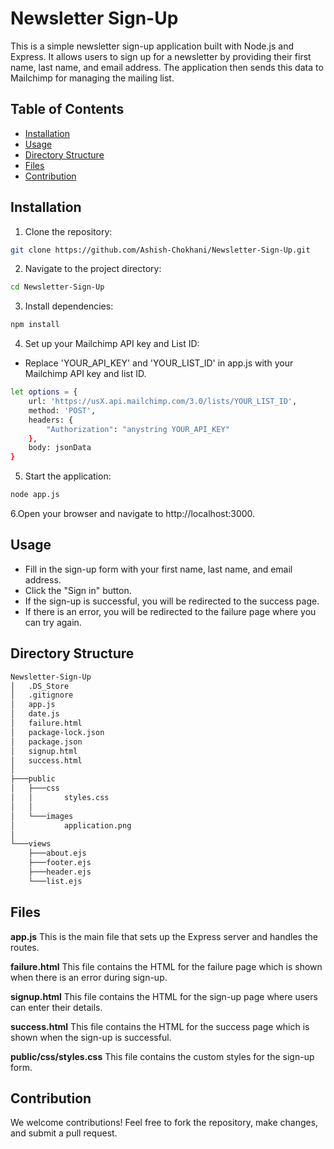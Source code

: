# Newsletter Sign-Up

This is a simple newsletter sign-up application built with Node.js and Express. It allows users to sign up for a newsletter by providing their first name, last name, and email address. The application then sends this data to Mailchimp for managing the mailing list.

## Table of Contents

- [Installation](#installation)
- [Usage](#usage)
- [Directory Structure](#directory-structure)
- [Files](#files)
- [Contribution](#contribution)


## Installation
1. Clone the repository:
```bash
git clone https://github.com/Ashish-Chokhani/Newsletter-Sign-Up.git
```
2. Navigate to the project directory:
```bash
cd Newsletter-Sign-Up
```

3. Install dependencies:
```bash
npm install
```

4. Set up your Mailchimp API key and List ID:
- Replace 'YOUR_API_KEY' and 'YOUR_LIST_ID' in app.js with your Mailchimp API key and list ID.

```bash
let options = {
    url: 'https://usX.api.mailchimp.com/3.0/lists/YOUR_LIST_ID',
    method: 'POST',
    headers: {
        "Authorization": "anystring YOUR_API_KEY"
    },
    body: jsonData
}
```

5. Start the application:
```bash
node app.js
```

6.Open your browser and navigate to http://localhost:3000.

## Usage
- Fill in the sign-up form with your first name, last name, and email address.
- Click the "Sign in" button.
- If the sign-up is successful, you will be redirected to the success page.
- If there is an error, you will be redirected to the failure page where you can try again.


## Directory Structure

```bash
Newsletter-Sign-Up
│   .DS_Store
│   .gitignore
│   app.js
│   date.js
│   failure.html
│   package-lock.json
│   package.json
│   signup.html
│   success.html
│
├───public
│   ├───css
│   │       styles.css
│   │
│   └───images
│           application.png
│
└───views
    ├───about.ejs
    ├───footer.ejs
    ├───header.ejs
    └───list.ejs
```

## Files
**app.js**
This is the main file that sets up the Express server and handles the routes.

**failure.html**
This file contains the HTML for the failure page which is shown when there is an error during sign-up.

**signup.html**
This file contains the HTML for the sign-up page where users can enter their details.

**success.html**
This file contains the HTML for the success page which is shown when the sign-up is successful.

**public/css/styles.css**
This file contains the custom styles for the sign-up form.

## Contribution
We welcome contributions! Feel free to fork the repository, make changes, and submit a pull request.

